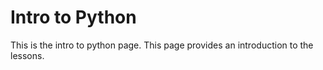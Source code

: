 # Intro to Python

This is the intro to python page.  This page provides an introduction to the lessons. 
